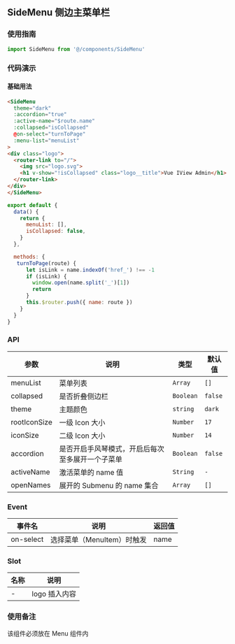 ## SideMenu 侧边主菜单栏

### 使用指南
``` javascript
import SideMenu from '@/components/SideMenu'
```

### 代码演示

#### 基础用法

```html
<SideMenu
  theme="dark"
  :accordion="true"
  :active-name="$route.name"
  :collapsed="isCollapsed"
  @on-select="turnToPage"
  :menu-list="menuList"
>
<div class="logo">
  <router-link to="/">
    <img src="logo.svg">
    <h1 v-show="!isCollapsed" class="logo__title">Vue IView Admin</h1>
  </router-link>
</div>
</SideMenu>
```

```javascript
export default {
  data() {
    return {
      menuList: [],
      isCollapsed: false,
    }
  },

  methods: {
   turnToPage(route) {
      let isLink = name.indexOf('href_') !== -1
      if (isLink) {
        window.open(name.split('_')[1])
        return
      }
      this.$router.push({ name: route })
    }
  }
}
```

### API

| 参数         | 说明                                             | 类型      | 默认值  |
| ------------ | ------------------------------------------------ | --------- | ------- |
| menuList     | 菜单列表                                         | `Array`   | `[]`    |
| collapsed    | 是否折叠侧边栏                                   | `Boolean` | `false` |
| theme        | 主题颜色                                         | `string`  | `dark`  |
| rootIconSize | 一级 Icon 大小                                   | `Number`  | `17`    |
| iconSize     | 二级 Icon 大小                                   | `Number`  | `14`    |
| accordion    | 是否开启手风琴模式，开启后每次至多展开一个子菜单 | `Boolean` | `false` |
| activeName   | 激活菜单的 name 值                               | `String`  | `-`     |
| openNames    | 展开的 Submenu 的 name 集合                      | `Array`   | `[]`    |

### Event

| 事件名    | 说明                       | 返回值 |
| --------- | -------------------------- | ------ |
| on-select | 选择菜单（MenuItem）时触发 | name   |

### Slot

| 名称 | 说明          |
| ---- | ------------- |
| -    | logo 插入内容 |

### 使用备注

该组件必须放在 Menu 组件内
